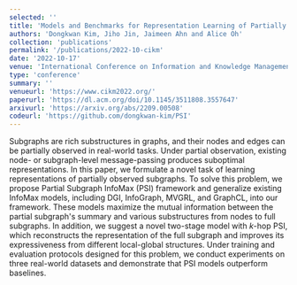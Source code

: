 ```yaml
---
selected: ''
title: 'Models and Benchmarks for Representation Learning of Partially Observed Subgraphs'
authors: 'Dongkwan Kim, Jiho Jin, Jaimeen Ahn and Alice Oh'
collection: 'publications'
permalink: '/publications/2022-10-cikm'
date: '2022-10-17'
venue: 'International Conference on Information and Knowledge Management (CIKM)'
type: 'conference'
summary: ''
venueurl: 'https://www.cikm2022.org/'
paperurl: 'https://dl.acm.org/doi/10.1145/3511808.3557647'
arxivurl: 'https://arxiv.org/abs/2209.00508'
codeurl: 'https://github.com/dongkwan-kim/PSI'
---
```


Subgraphs are rich substructures in graphs, and their nodes and edges can be partially observed in real-world tasks. Under partial observation, existing node- or subgraph-level message-passing produces suboptimal representations. In this paper, we formulate a novel task of learning representations of partially observed subgraphs. To solve this problem, we propose Partial Subgraph InfoMax (PSI) framework and generalize existing InfoMax models, including DGI, InfoGraph, MVGRL, and GraphCL, into our framework. These models maximize the mutual information between the partial subgraph's summary and various substructures from nodes to full subgraphs. In addition, we suggest a novel two-stage model with $k$-hop PSI, which reconstructs the representation of the full subgraph and improves its expressiveness from different local-global structures. Under training and evaluation protocols designed for this problem, we conduct experiments on three real-world datasets and demonstrate that PSI models outperform baselines.
